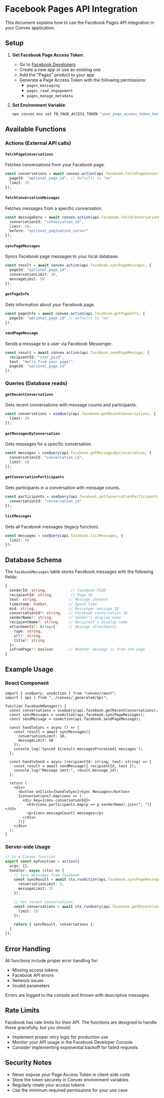 # Facebook Pages API Integration

This document explains how to use the Facebook Pages API integration in your Convex application.

## Setup

1. **Get Facebook Page Access Token**:
   - Go to [Facebook Developers](https://developers.facebook.com/)
   - Create a new app or use an existing one
   - Add the "Pages" product to your app
   - Generate a Page Access Token with the following permissions:
     - `pages_messaging`
     - `pages_read_engagement`
     - `pages_manage_metadata`

2. **Set Environment Variable**:
   ```bash
   npx convex env set FB_PAGE_ACCESS_TOKEN "your_page_access_token_here"
   ```

## Available Functions

### Actions (External API calls)

#### `fetchPageConversations`
Fetches conversations from your Facebook page.

```typescript
const conversations = await convex.action(api.facebook.fetchPageConversations, {
  pageId: "optional_page_id", // defaults to "me"
  limit: 25
});
```

#### `fetchConversationMessages`
Fetches messages from a specific conversation.

```typescript
const messageData = await convex.action(api.facebook.fetchConversationMessages, {
  conversationId: "conversation_id",
  limit: 50,
  before: "optional_pagination_cursor"
});
```

#### `syncPageMessages`
Syncs Facebook page messages to your local database.

```typescript
const result = await convex.action(api.facebook.syncPageMessages, {
  pageId: "optional_page_id",
  conversationLimit: 10,
  messageLimit: 50
});
```

#### `getPageInfo`
Gets information about your Facebook page.

```typescript
const pageInfo = await convex.action(api.facebook.getPageInfo, {
  pageId: "optional_page_id" // defaults to "me"
});
```

#### `sendPageMessage`
Sends a message to a user via Facebook Messenger.

```typescript
const result = await convex.action(api.facebook.sendPageMessage, {
  recipientId: "user_psid",
  text: "Hello from your page!",
  pageId: "optional_page_id"
});
```

### Queries (Database reads)

#### `getRecentConversations`
Gets recent conversations with message counts and participants.

```typescript
const conversations = useQuery(api.facebook.getRecentConversations, {
  limit: 20
});
```

#### `getMessagesByConversation`
Gets messages for a specific conversation.

```typescript
const messages = useQuery(api.facebook.getMessagesByConversation, {
  conversationId: "conversation_id",
  limit: 50
});
```

#### `getConversationParticipants`
Gets participants in a conversation with message counts.

```typescript
const participants = useQuery(api.facebook.getConversationParticipants, {
  conversationId: "conversation_id"
});
```

#### `listMessages`
Gets all Facebook messages (legacy function).

```typescript
const messages = useQuery(api.facebook.listMessages, {
  limit: 50
});
```

## Database Schema

The `facebookMessages` table stores Facebook messages with the following fields:

```typescript
{
  senderId: string,           // Facebook PSID
  recipientId: string,        // Page ID
  text: string,              // Message content
  timestamp: number,         // Epoch time
  mid: string,               // Messenger message ID
  conversationId?: string,   // Facebook conversation ID
  senderName?: string,       // Sender's display name
  recipientName?: string,    // Recipient's display name
  attachments?: Array<{      // Message attachments
    type: string,
    url?: string,
    title?: string
  }>,
  isFromPage?: boolean       // Whether message is from the page
}
```

## Example Usage

### React Component

```tsx
import { useQuery, useAction } from "convex/react";
import { api } from "../convex/_generated/api";

function FacebookManager() {
  const conversations = useQuery(api.facebook.getRecentConversations);
  const syncMessages = useAction(api.facebook.syncPageMessages);
  const sendMessage = useAction(api.facebook.sendPageMessage);

  const handleSync = async () => {
    const result = await syncMessages({
      conversationLimit: 10,
      messageLimit: 50
    });
    console.log(`Synced ${result.messagesProcessed} messages`);
  };

  const handleSend = async (recipientId: string, text: string) => {
    const result = await sendMessage({ recipientId, text });
    console.log("Message sent:", result.message_id);
  };

  return (
    <div>
      <button onClick={handleSync}>Sync Messages</button>
      {conversations?.map(conv => (
        <div key={conv.conversationId}>
          <h3>{conv.participants.map(p => p.senderName).join(", ")}</h3>
          <p>{conv.messageCount} messages</p>
        </div>
      ))}
    </div>
  );
}
```

### Server-side Usage

```typescript
// In a Convex function
export const myFunction = action({
  args: {},
  handler: async (ctx) => {
    // Sync messages from Facebook
    const syncResult = await ctx.runAction(api.facebook.syncPageMessages, {
      conversationLimit: 5,
      messageLimit: 25
    });

    // Get recent conversations
    const conversations = await ctx.runQuery(api.facebook.getRecentConversations, {
      limit: 10
    });

    return { syncResult, conversations };
  }
});
```

## Error Handling

All functions include proper error handling for:
- Missing access tokens
- Facebook API errors
- Network issues
- Invalid parameters

Errors are logged to the console and thrown with descriptive messages.

## Rate Limits

Facebook has rate limits for their API. The functions are designed to handle these gracefully, but you should:
- Implement proper retry logic for production use
- Monitor your API usage in the Facebook Developer Console
- Consider implementing exponential backoff for failed requests

## Security Notes

- Never expose your Page Access Token in client-side code
- Store the token securely in Convex environment variables
- Regularly rotate your access tokens
- Use the minimum required permissions for your use case
